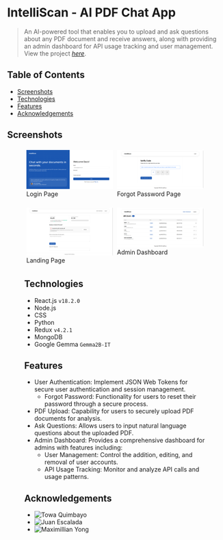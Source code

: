# IntelliScan - AI PDF Chat App
> An AI-powered tool that enables you to upload and ask questions about any PDF document and receive answers, along with providing an admin dashboard for API usage tracking and user management.
View the project [_here_](https://intelliscan.towaquimbayo.com/).

## Table of Contents
* [Screenshots](#screenshots)
* [Technologies](#technologies)
* [Features](#features)
* [Acknowledgements](#acknowledgements)

## Screenshots
<figure>
  <div style="display: flex;">
    <div style="flex: 50%; padding: 5px;">
      <img src="screenshots/login.png" alt="Login Page" />
      <figcaption>Login Page</figcaption>
    </div>
    <div style="flex: 50%; padding: 5px;">
      <img src="screenshots/forgot_password.png" alt="Forgot Password Page" />
      <figcaption>Forgot Password Page</figcaption>
    </div>
  </div>
</figure>

<figure>
  <div style="display: flex;">
    <div style="flex: 50%; padding: 5px;">
      <img src="screenshots/home.png" alt="Landing Page" />
      <figcaption>Landing Page</figcaption>
    </div>
    <div style="flex: 50%; padding: 5px;">
      <img src="screenshots/admin_dashboard.png" alt="Admin Dashboard" />
      <figcaption>Admin Dashboard</figcaption>
    </div>
  </div>
  
<!-- </figure>
    <img src="screenshots/login.png" alt="Login Page" />
    <figcaption>Login Page</figcaption>
</figure>

<figure>
    <img src="screenshots/forgot_password.png" alt="Forgot Password Page" />
    <figcaption>Forgot Password Page</figcaption>
</figure>

<figure>
    <img src="screenshots/home.png" alt="Landing Page" />
    <figcaption>Landing Page</figcaption>
</figure>

<figure>
    <img src="screenshots/admin_dashboard.png" alt="Admin Dashboard" />
    <figcaption>Admin Dashboard</figcaption>
</figure> -->

## Technologies
- React.js `v18.2.0`
- Node.js
- CSS
- Python
- Redux `v4.2.1`
- MongoDB
- Google Gemma `Gemma2B-IT`

## Features
- User Authentication: Implement JSON Web Tokens for secure user authentication and session management.
  - Forgot Password: Functionality for users to reset their password through a secure process.
- PDF Upload: Capability for users to securely upload PDF documents for analysis.
- Ask Questions: Allows users to input natural language questions about the uploaded PDF.
- Admin Dashboard: Provides a comprehensive dashboard for admins with features including:
  - User Management: Control the addition, editing, and removal of user accounts.
  - API Usage Tracking:  Monitor and analyze API calls and usage patterns.

## Acknowledgements
* ![Towa Quimbayo](https://github.com/towaquimbayo)
* ![Juan Escalada](https://github.com/jescalada/)
* ![Maximillian Yong](https://github.com/MaximillianYong)

